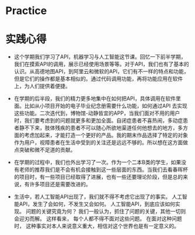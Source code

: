# Practice

# 实践心得

- 这个学期我们学习了API，机器学习与人工智能这节课。回忆一下前半学期，我们在摸索API的调用，展示已经使用场景等等。对于API，我们也有了基本的认识。从高德地图API，到阿里云和微软的API，它们有不一样的特点和功能，但是它们的操作都是基本相似的。通过代码调用功能，再将功能应用在软件上，为人们提供着便捷。

- 在学期的后半段，我们的精力更多地集中在如何把API，具体调用在软件里面。比如从小项目开始的电子毕业纪念册需要什么功能，如何通过API 去实现这些功能。二次迭代到，博物馆-动静皆宜的APP，当我们面对不用的用户时，我们要考虑到的问题就更多和更加全面。自闭症患者不喜热闹，多动症患者静不下来，肢体残疾的患者不可以随心所欲地渠道任何他想去的地方，多方面的考虑加起来，才能打造一个更好的产品。我的期末作品选择了特定的对象作为用户，视障患者在生活中受到的关注还是远远不够的。所以想在这方面做点突破和微不足道的贡献。

- 在学期的过程中，我们也外出学习了一次。作为一个二本B类的学生，如果没有老师的推荐我们是不会有机会接触到这一些层面的东西。当我们去看春晖杯的项目时，有一些项目已经取得了进展，也有一些还要理论阶段，但是总的来说，有许多项目还是需要改进的。

- 生活中，若人工智能API出现了，我们就不得不考虑它出现了的事实。 人工智能API，发生了会如何，不发生又会如何。 人工智能API，到底应该如何实现。 问题的关键究竟为何？ 我们一般认为，抓住了问题的关键，其他一切则会迎刃而解。 这样看来， 每个人都不得不面对这些问题。 在面对这种问题时， 这种事实对本人来说意义重大，相信对这个世界也是有一定意义的。

